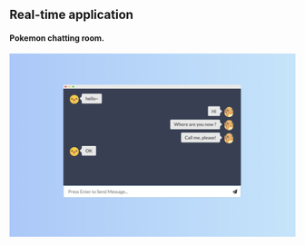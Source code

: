 ## Real-time application

#### Pokemon chatting room.

![image](https://github.com/haha54carol/react-socket-app/blob/pokemon/client/public/images/snapshot.png)
